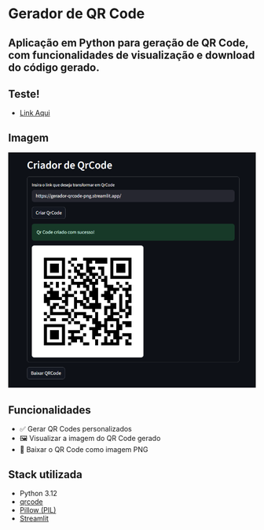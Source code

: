 
# Gerador de QR Code

## Aplicação em Python para geração de QR Code, com funcionalidades de visualização e download do código gerado.


## Teste!

- [Link Aqui](https://gerador-qrcode-png.streamlit.app/)


## Imagem
![Alt text](/screenshot.png "Imagem Ilustrativa")


## Funcionalidades

- ✅ Gerar QR Codes personalizados
- 🖼️ Visualizar a imagem do QR Code gerado
- 💾 Baixar o QR Code como imagem PNG



## Stack utilizada

- Python 3.12
- [qrcode](https://pypi.org/project/qrcode/)
- [Pillow (PIL)](https://pypi.org/project/Pillow/)
- [Streamlit](https://streamlit.io/)

